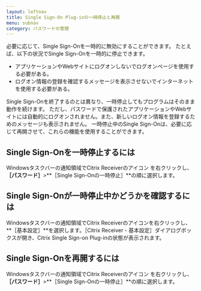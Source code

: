 ```yaml
---
layout: leftnav
title: Single Sign-On Plug-inの一時停止と再開
menu: subnav
category: パスワードの管理
---
```


必要に応じて、Single Sign-Onを一時的に無効にすることができます。 たとえば、以下の状況でSingle Sign-Onを一時的に停止できます。

* アプリケーションやWebサイトにログオンしないでログオンページを使用する必要がある。
* ログオン情報の登録を確認するメッセージを表示させないでインターネットを使用する必要がある。

Single Sign-Onを終了するのとは異なり、一時停止してもプログラムはそのまま動作を続けます。 ただし、パスワードで保護されたアプリケーションやWebサイトには自動的にログオンされません。また、新しいログオン情報を登録するためのメッセージも表示されません。 一時停止中のSingle Sign-Onは、必要に応じて再開させて、これらの機能を使用することができます。

## Single Sign-Onを一時停止するには

Windowsタスクバーの通知領域でCitrix Receiverのアイコン を右クリックし、**［パスワード］**>**［Single Sign-Onの一時停止］**の順に選択します。

## Single Sign-Onが一時停止中かどうかを確認するには

Windowsタスクバーの通知領域でCitrix Receiverのアイコンを右クリックし、**［基本設定］**を選択します。［Citrix Receiver - 基本設定］ダイアログボックスが開き、Citrix Single Sign-on Plug-inの状態が表示されます。

## Single Sign-Onを再開するには

Windowsタスクバーの通知領域でCitrix Receiverのアイコン を右クリックし、**［パスワード］**>**［Single Sign-Onの一時停止］**の順に選択します。

